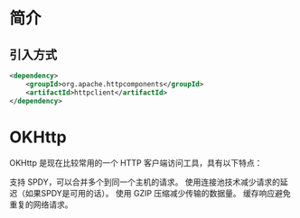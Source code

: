 # 简介

## 引入方式

```xml
<dependency>
    <groupId>org.apache.httpcomponents</groupId>
    <artifactId>httpclient</artifactId>
</dependency>
```



# OKHttp
OKHttp 是现在比较常用的一个 HTTP 客户端访问工具，具有以下特点：

支持 SPDY，可以合并多个到同一个主机的请求。
使用连接池技术减少请求的延迟（如果SPDY是可用的话）。
使用 GZIP 压缩减少传输的数据量。
缓存响应避免重复的网络请求。